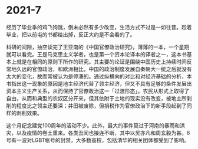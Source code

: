 # 2021-7

经历了毕业季的鸡飞狗跳，倒未必然有多少改变，生活方式不过是一如往昔。趁着毕业，把以前屯的书都给出掉，反正大约是不会看的了。

科研的间隙，抽空读完了王亚南的《中国官僚政治研究》，薄薄的一本，一个星期就可以看完。王是马克思主义学者，也是第一个资本论译本的译者之一，这本书基本上就是在相同的原则下所作的研究。其主要的论证是围绕中国历史上持续时间反常地久远的官僚政治，和欧洲相比，中国的政治制度发展自秦朝大一统之后就没有太大的变化，故而常被认为是停滞的。通过纵横向的对比和对经济基础的分析，本书指出这一现象的原因是地主经济代替了领主经济，但又不具有足够的条件发展出资本主义生产关系，从而保持了官僚政治这一「过渡形态」。农民从形式上取得了自由，从而和典型的农奴区分开来，但其依附于土地的现实没有改变，被地主所剥削的程度比之领主还要深；井田被废除，但捐税作为官僚政治下的新手段起到了同样的剥削效果。

这个月纪念建党100周年的活动不少。此外，最大的事件莫过于河南的暴雨和洪灾，以及疫情的卷土重来。各类丑闻也接连不断，其中以吴亦凡和周玄毅为甚。6号有一波对LGBT帐号的封禁，大多数高校，包括清华的相关团体都受到了影响。